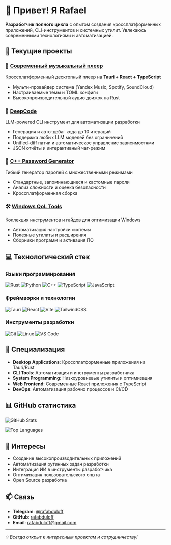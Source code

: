 # 👋 Привет! Я Rafael

**Разработчик полного цикла** с опытом создания кроссплатформенных приложений, CLI-инструментов и системных утилит. Увлекаюсь современными технологиями и автоматизацией.

## 🚀 Текущие проекты

### 🎵 [Современный музыкальный плеер](https://github.com/rafabduloff/music-player)
Кроссплатформенный десктопный плеер на **Tauri + React + TypeScript**
- Мульти-провайдер система (Yandex Music, Spotify, SoundCloud)
- Настраиваемые темы и TOML конфиги
- Высокопроизводительный аудио движок на Rust

### 🤖 [DeepCode](https://github.com/rafabduloff/deepcode)
LLM-powered CLI инструмент для автоматизации разработки
- Генерация и авто-дебаг кода до 10 итераций
- Поддержка любых LLM моделей без ограничений
- Unified-diff патчи и автоматическое управление зависимостями
- JSON отчёты и интерактивный чат-режим

### 🔐 [C++ Password Generator](https://github.com/rafabduloff/cpp-pswd-gen)
Гибкий генератор паролей с множественными режимами
- Стандартные, запоминающиеся и кастомные пароли
- Анализ сложности и оценка безопасности
- Кроссплатформенная сборка

### 🛠️ [Windows QoL Tools](https://github.com/rafabduloff/qol)
Коллекция инструментов и гайдов для оптимизации Windows
- Автоматизация настройки системы
- Полезные утилиты и расширения
- Сборники программ и активация ПО

## 💻 Технологический стек

### Языки программирования
![Rust](https://img.shields.io/badge/Rust-000000?style=for-the-badge&logo=rust&logoColor=white)
![Python](https://img.shields.io/badge/Python-3776AB?style=for-the-badge&logo=python&logoColor=white)
![C++](https://img.shields.io/badge/C++-00599C?style=for-the-badge&logo=cplusplus&logoColor=white)
![TypeScript](https://img.shields.io/badge/TypeScript-007ACC?style=for-the-badge&logo=typescript&logoColor=white)
![JavaScript](https://img.shields.io/badge/JavaScript-F7DF1E?style=for-the-badge&logo=javascript&logoColor=black)

### Фреймворки и технологии
![Tauri](https://img.shields.io/badge/Tauri-24C8D8?style=for-the-badge&logo=tauri&logoColor=white)
![React](https://img.shields.io/badge/React-20232A?style=for-the-badge&logo=react&logoColor=61DAFB)
![Vite](https://img.shields.io/badge/Vite-646CFF?style=for-the-badge&logo=vite&logoColor=white)
![TailwindCSS](https://img.shields.io/badge/Tailwind_CSS-38B2AC?style=for-the-badge&logo=tailwind-css&logoColor=white)

### Инструменты разработки
![Git](https://img.shields.io/badge/Git-F05032?style=for-the-badge&logo=git&logoColor=white)
![Linux](https://img.shields.io/badge/Linux-FCC624?style=for-the-badge&logo=linux&logoColor=black)
![VS Code](https://img.shields.io/badge/VS_Code-007ACC?style=for-the-badge&logo=visual-studio-code&logoColor=white)

## 🎯 Специализация

- **Desktop Applications**: Кроссплатформенные приложения на Tauri/Rust
- **CLI Tools**: Автоматизация и инструменты разработчика
- **System Programming**: Низкоуровневые утилиты и оптимизация
- **Web Frontend**: Современные React приложения с TypeScript
- **DevOps**: Автоматизация рабочих процессов и CI/CD

## 📊 GitHub статистика

![GitHub Stats](https://github-readme-stats.vercel.app/api?username=rafabduloff&show_icons=true&theme=dark&hide_border=true)

![Top Languages](https://github-readme-stats.vercel.app/api/top-langs/?username=rafabduloff&layout=compact&theme=dark&hide_border=true)

## 🌟 Интересы

- Создание высокопроизводительных приложений
- Автоматизация рутинных задач разработки  
- Интеграция ИИ в инструменты разработчика
- Оптимизация пользовательского опыта
- Open Source разработка

## 📫 Связь

- **Telegram**: [@rafabduloff](https://t.me/rafabduloff)
- **GitHub**: [rafabduloff](https://github.com/rafabduloff)
- **Email**: [rafabduloff@gmail.com](mailto:rafabduloff@gmail.com)

---

*💡 Всегда открыт к интересным проектам и сотрудничеству!*
